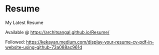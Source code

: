 # Resume
My Latest Resume

Available @ https://architsangal.github.io/Resume/

Followed: https://kekayan.medium.com/display-your-resume-cv-pdf-in-website-using-github-73a088ac961d
